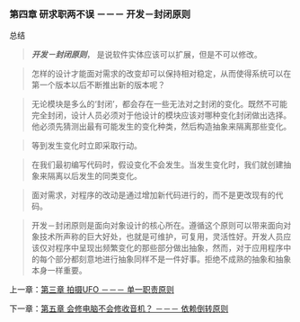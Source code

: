 ### 第四章 研求职两不误 －－－ 开发－封闭原则

总结
> ***开发－封闭原则***， 是说软件实体应该可以扩展，但是不可以修改。

> 怎样的设计才能面对需求的改变却可以保持相对稳定，从而使得系统可以在第一个版本以后不断推出新的版本呢？

> 无论模块是多么的‘封闭’，都会存在一些无法对之封闭的变化。既然不可能完全封闭，设计人员必须对于他设计的模块应该对哪种变化封闭做出选择。他必须先猜测出最有可能发生的变化种类，然后构造抽象来隔离那些变化。

> 等到发生变化时立即采取行动。

> 在我们最初编写代码时，假设变化不会发生。当发生变化时，我们就创建抽象来隔离以后发生的同类变化。

> 面对需求，对程序的改动是通过增加新代码进行的，而不是更改现有的代码。

> 开发－封闭原则是面向对象设计的核心所在。遵循这个原则可以带来面向对象技术所声称的巨大好处，也就是可维护，可复用，灵活性好。开发人员应该仅对程序中呈现出频繁变化的那些部分做出抽象，然而，对于应用程序中的每个部分都刻意地进行抽象同样不是一件好事。拒绝不成熟的抽象和抽象本身一样重要。



上一章：[第三章 拍摄UFO －－－ 单一职责原则](https://github.com/flyingalex/design-patterns-by-php/blob/master/chapter3.md)

下一章：[第五章 会修电脑不会修收音机？ －－－ 依赖倒转原则](https://github.com/flyingalex/design-patterns-by-php/blob/master/chapter5.md)